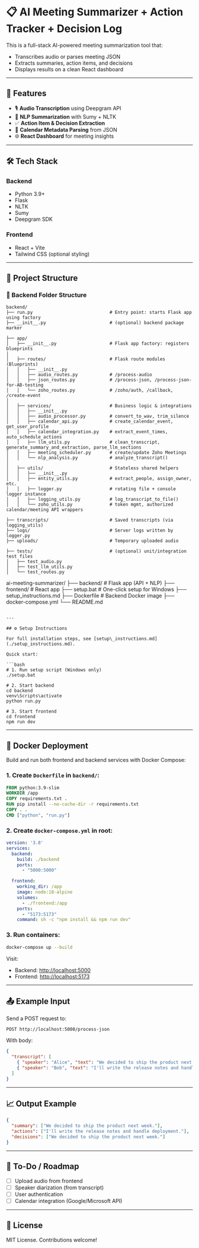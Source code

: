 # 📋 AI Meeting Summarizer + Action Tracker + Decision Log

This is a full-stack AI-powered meeting summarization tool that:

* Transcribes audio or parses meeting JSON
* Extracts summaries, action items, and decisions
* Displays results on a clean React dashboard

---

## 🚀 Features

* 🎙️ **Audio Transcription** using Deepgram API
* 🧠 **NLP Summarization** with Sumy + NLTK
* ✅ **Action Item & Decision Extraction**
* 📅 **Calendar Metadata Parsing** from JSON
* 🌐 **React Dashboard** for meeting insights

---

## 🛠️ Tech Stack

### Backend

* Python 3.9+
* Flask
* NLTK
* Sumy
* Deepgram SDK

### Frontend

* React + Vite
* Tailwind CSS (optional styling)

---

## 📁 Project Structure


### 📁 Backend Folder Structure

```plaintext
backend/
├── run.py                             # Entry point: starts Flask app using factory
├── __init__.py                        # (optional) backend package marker

├── app/
│   ├── __init__.py                    # Flask app factory: registers blueprints
│
│   ├── routes/                        # Flask route modules (Blueprints)
│   │   ├── __init__.py
│   │   ├── audio_routes.py            # /process-audio
│   │   ├── json_routes.py             # /process-json, /process-json-for-AB-testing
│   │   └── zoho_routes.py             # /zoho/auth, /callback, /create-event
│
│   ├── services/                      # Business logic & integrations
│   │   ├── __init__.py
│   │   ├── audio_processor.py         # convert_to_wav, trim_silence
│   │   ├── calendar_api.py            # create_calendar_event, get_user_profile
│   │   ├── calendar_integration.py    # extract_event_times, auto_schedule_actions
│   │   ├── llm_utils.py               # clean_transcript, generate_summary_and_extraction, parse_llm_sections
│   │   ├── meeting_scheduler.py       # create/update Zoho Meetings
│   │   └── nlp_analysis.py            # analyze_transcript()
│
│   ├── utils/                         # Stateless shared helpers
│   │   ├── __init__.py
│   │   ├── entity_utils.py            # extract_people, assign_owner, etc.
│   │   ├── logger.py                  # rotating file + console logger instance
│   │   ├── logging_utils.py           # log_transcript_to_file()
│   │   └── zoho_utils.py              # token mgmt, authorized calendar/meeting API wrappers

├── transcripts/                       # Saved transcripts (via logging_utils)
├── logs/                              # Server logs written by logger.py
├── uploads/                           # Temporary uploaded audio

├── tests/                             # (optional) unit/integration test files
│   ├── test_audio.py
│   ├── test_llm_utils.py
│   └── test_routes.py
```


ai-meeting-summarizer/
├── backend/        # Flask app (API + NLP)
├── frontend/       # React app
├── setup.bat       # One-click setup for Windows
├── setup_instructions.md
├── Dockerfile      # Backend Docker image
├── docker-compose.yml
└── README.md
```

---

## ⚙️ Setup Instructions

For full installation steps, see [setup\_instructions.md](./setup_instructions.md).

Quick start:

```bash
# 1. Run setup script (Windows only)
./setup.bat

# 2. Start backend
cd backend
venv\Scripts\activate
python run.py

# 3. Start frontend
cd frontend
npm run dev
```

---

## 🐳 Docker Deployment

Build and run both frontend and backend services with Docker Compose:

### 1. Create `Dockerfile` in `backend/`:

```Dockerfile
FROM python:3.9-slim
WORKDIR /app
COPY requirements.txt .
RUN pip install --no-cache-dir -r requirements.txt
COPY . .
CMD ["python", "run.py"]
```

### 2. Create `docker-compose.yml` in root:

```yaml
version: '3.8'
services:
  backend:
    build: ./backend
    ports:
      - "5000:5000"

  frontend:
    working_dir: /app
    image: node:18-alpine
    volumes:
      - ./frontend:/app
    ports:
      - "5173:5173"
    command: sh -c "npm install && npm run dev"
```

### 3. Run containers:

```bash
docker-compose up --build
```

Visit:

* Backend: [http://localhost:5000](http://localhost:5000)
* Frontend: [http://localhost:5173](http://localhost:5173)

---

## 📤 Example Input

Send a POST request to:

```
POST http://localhost:5000/process-json
```

With body:

```json
{
  "transcript": [
    { "speaker": "Alice", "text": "We decided to ship the product next week." },
    { "speaker": "Bob", "text": "I'll write the release notes and handle deployment." }
  ]
}
```

---

## 📈 Output Example

```json
{
  "summary": ["We decided to ship the product next week."],
  "actions": ["I'll write the release notes and handle deployment."],
  "decisions": ["We decided to ship the product next week."]
}
```

---

## 📌 To-Do / Roadmap

* [ ] Upload audio from frontend
* [ ] Speaker diarization (from transcript)
* [ ] User authentication
* [ ] Calendar integration (Google/Microsoft API)

---

## 📝 License

MIT License. Contributions welcome!